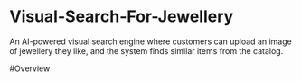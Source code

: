 # Visual-Search-For-Jewellery
An AI-powered visual search engine where customers can  upload an image of jewellery they like, and the system finds similar items  from the catalog.


#Overview

